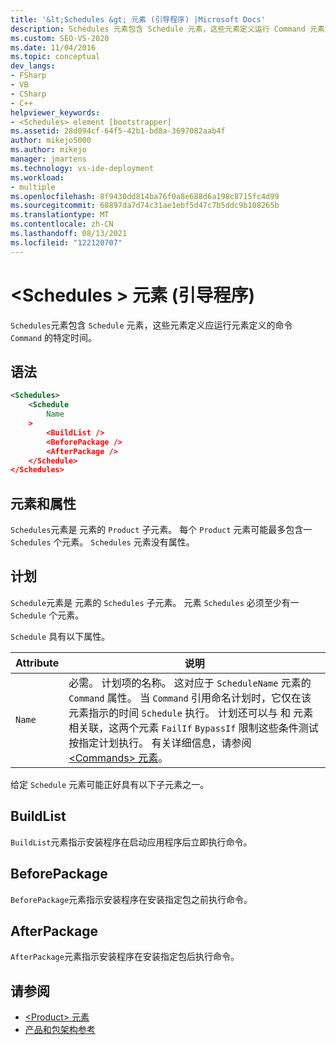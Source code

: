 ```yaml
---
title: '&lt;Schedules &gt; 元素 (引导程序) |Microsoft Docs'
description: Schedules 元素包含 Schedule 元素，这些元素定义运行 Command 元素定义的命令的特定时间。
ms.custom: SEO-VS-2020
ms.date: 11/04/2016
ms.topic: conceptual
dev_langs:
- FSharp
- VB
- CSharp
- C++
helpviewer_keywords:
- <Schedules> element [bootstrapper]
ms.assetid: 28d094cf-64f5-42b1-bd8a-3697082aab4f
author: mikejo5000
ms.author: mikejo
manager: jmartens
ms.technology: vs-ide-deployment
ms.workload:
- multiple
ms.openlocfilehash: 8f9430dd814ba76f0a8e688d6a198c8715fc4d99
ms.sourcegitcommit: 68897da7d74c31ae1ebf5d47c7b5ddc9b108265b
ms.translationtype: MT
ms.contentlocale: zh-CN
ms.lasthandoff: 08/13/2021
ms.locfileid: "122120707"
---
```

# <a name="ltschedulesgt-element-bootstrapper"></a>&lt;Schedules &gt; 元素 (引导程序) 
`Schedules`元素包含 `Schedule` 元素，这些元素定义应运行元素定义的命令 `Command` 的特定时间。

## <a name="syntax"></a>语法

```xml
<Schedules>
    <Schedule
        Name
    >
        <BuildList />
        <BeforePackage />
        <AfterPackage />
    </Schedule>
</Schedules>
```

## <a name="elements-and-attributes"></a>元素和属性
 `Schedules`元素是 元素的 `Product` 子元素。 每个 `Product` 元素可能最多包含一 `Schedules` 个元素。 `Schedules` 元素没有属性。

## <a name="schedule"></a>计划
 `Schedule`元素是 元素的 `Schedules` 子元素。 元素 `Schedules` 必须至少有一 `Schedule` 个元素。

 `Schedule` 具有以下属性。

|Attribute|说明|
|---------------|-----------------|
|`Name`|必需。 计划项的名称。 这对应于 `ScheduleName` 元素的 `Command` 属性。 当 `Command` 引用命名计划时，它仅在该元素指示的时间 `Schedule` 执行。 计划还可以与 和 元素相关联，这两个元素 `FailIf` `BypassIf` 限制这些条件测试按指定计划执行。 有关详细信息，请参阅 [\<Commands> 元素](../deployment/commands-element-bootstrapper.md)。|

 给定 `Schedule` 元素可能正好具有以下子元素之一。

## <a name="buildlist"></a>BuildList
 `BuildList`元素指示安装程序在启动应用程序后立即执行命令。

## <a name="beforepackage"></a>BeforePackage
 `BeforePackage`元素指示安装程序在安装指定包之前执行命令。

## <a name="afterpackage"></a>AfterPackage
 `AfterPackage`元素指示安装程序在安装指定包后执行命令。

## <a name="see-also"></a>请参阅
- [\<Product> 元素](../deployment/product-element-bootstrapper.md)
- [产品和包架构参考](../deployment/product-and-package-schema-reference.md)